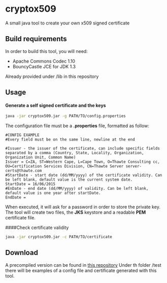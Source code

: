 # cryptox509
A small java tool to create your own x509 signed certificate

## Build requirements
In order to build this tool, you will need:
* Apache Commons Codec 1.10
* BouncyCastle JCE for JDK 1.3

Already provided under /lib in this repository

## Usage
#### Generate a self signed certificate and the keys

``` bash
java -jar cryptox509.jar -g PATH/TO/config.properties
```
The configuration file must be a **.properties** file, formatted as follow:

``` properties
#CONFIG EXAMPLE
#Every field must be on the same line, newline at the end

#Issuer - the issuer of the certificate, can include specific fields separated by a comma (Country, State, Locality, Organization, Organization Unit, Common Name)
Issuer = C=ZA, ST=Western Cape, L=Cape Town, O=Thawte Consulting cc, OU=Certification Services Division, CN=Thawte Server server-certs@thawte.com
#StartDate - start date (dd/MM/yyyy) of the certificate validity. Can be left blank, default value is the current system date.
StartDate = 16/06/2015
#EnDate - end date (dd/MM/yyyy) of validity. Can be left blank, default value is one year after startDate.
EndDate =
```
When executed, it will ask for a password in order to store the private key.
The tool will create two files, the **JKS** keystore and a readable **PEM** certificate file.

####Check certificate validity
``` bash
java -jar cryptox509.jar -c PATH/TO/certificate
```

## Download
A precompiled version can be found in [this repository]("dist.zip")
Under th folder /test there will be examples of a config file and certificate generated with this tool.
